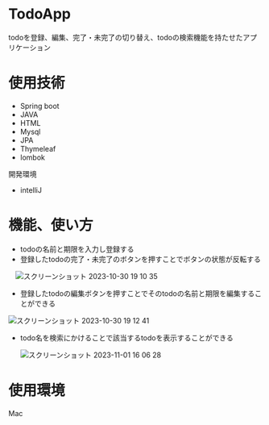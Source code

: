 # TodoApp
todoを登録、編集、完了・未完了の切り替え、todoの検索機能を持たせたアプリケーション
# 使用技術
- Spring boot
- JAVA
- HTML
- Mysql
- JPA
- Thymeleaf
- lombok
  
開発環境
- intelliJ
# 機能、使い方
- todoの名前と期限を入力し登録する
- 登録したtodoの完了・未完了のボタンを押すことでボタンの状態が反転する
  
　![スクリーンショット 2023-10-30 19 10 35](https://github.com/0608yusuke/todoApp/assets/121723117/7a036acc-019d-44ff-92d6-62c9e8548bfa)
 
- 登録したtodoの編集ボタンを押すことでそのtodoの名前と期限を編集することができる

![スクリーンショット 2023-10-30 19 12 41](https://github.com/0608yusuke/todoApp/assets/121723117/afd01dcb-09ab-4d46-b114-b56c8bcb711a)

- todo名を検索にかけることで該当するtodoを表示することができる

  ![スクリーンショット 2023-11-01 16 06 28](https://github.com/0608yusuke/todoApp/assets/121723117/7cc128a3-0f02-4d19-a84b-1791f6be17c0)

# 使用環境
Mac

